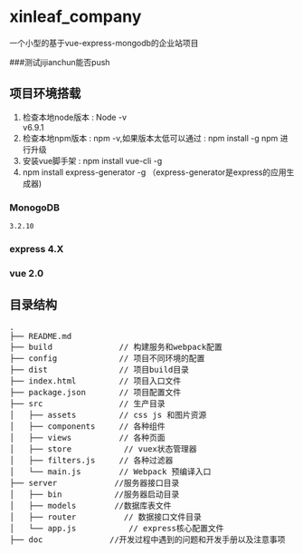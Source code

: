 # xinleaf_company
一个小型的基于vue-express-mongodb的企业站项目

###测试jijianchun能否push

## 项目环境搭载
 1. 检查本地node版本 : Node -v  
	v6.9.1  
 2. 检查本地npm版本 : npm -v,如果版本太低可以通过 : npm install -g npm 进行升级  
 3. 安装vue脚手架 : npm install vue-cli -g
 4. npm install express-generator -g （express-generator是express的应用生成器)

### MonogoDB  

	3.2.10
### express 4.X

### vue 2.0

## 目录结构
<pre>
.
├── README.md           
├── build              // 构建服务和webpack配置
├── config             // 项目不同环境的配置
├── dist               // 项目build目录
├── index.html         // 项目入口文件
├── package.json       // 项目配置文件
├── src                // 生产目录
│   ├── assets         // css js 和图片资源
│   ├── components     // 各种组件
│   ├── views          // 各种页面
│   ├── store           // vuex状态管理器
│   ├── filters.js     // 各种过滤器
│   └── main.js        // Webpack 预编译入口
├── server            //服务器接口目录
│   ├── bin           //服务器启动目录
│   ├── models        //数据库表文件
│   ├── router          // 数据接口文件目录
│   └── app.js           // express核心配置文件
├── doc              //开发过程中遇到的问题和开发手册以及注意事项 
</pre>
